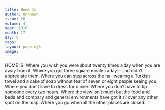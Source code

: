 ```yaml
---
title: Home Is
author: Unknown
issue: 26
volume: 4
year: 1916
month: 17
day: V
tags:
layout: page.njk
image:
---
```

HOME IS:      Where you wish you were about twenty times a day when you are away from it.    Where you got three square meales aday— and didn’t appreciate them.   Where you can step across the hall wearing a Turkish towel and a cake of soap without fear of seven or eight people seeing you.   Where you don’t have to dress for dinner.   Where you don’t have to tip someone every two hours.    Where the view isn’t much but the food and beds and company and general environments have got it all over any other spot on the map.   Where you go when all the other places are closed.    




